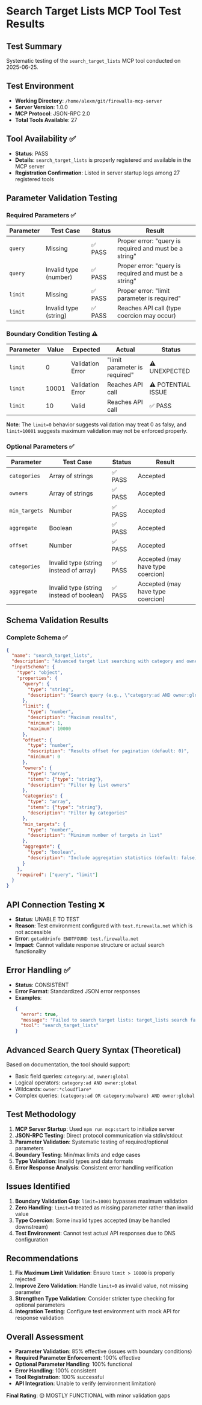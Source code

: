 # Search Target Lists MCP Tool Test Results

## Test Summary
Systematic testing of the `search_target_lists` MCP tool conducted on 2025-06-25.

## Test Environment
- **Working Directory**: `/home/alexm/git/firewalla-mcp-server`
- **Server Version**: 1.0.0
- **MCP Protocol**: JSON-RPC 2.0
- **Total Tools Available**: 27

## Tool Availability ✅
- **Status**: PASS
- **Details**: `search_target_lists` is properly registered and available in the MCP server
- **Registration Confirmation**: Listed in server startup logs among 27 registered tools

## Parameter Validation Testing

### Required Parameters ✅
| Parameter | Test Case | Status | Result |
|-----------|-----------|--------|---------|
| `query` | Missing | ✅ PASS | Proper error: "query is required and must be a string" |
| `query` | Invalid type (number) | ✅ PASS | Proper error: "query is required and must be a string" |
| `limit` | Missing | ✅ PASS | Proper error: "limit parameter is required" |
| `limit` | Invalid type (string) | ✅ PASS | Reaches API call (type coercion may occur) |

### Boundary Condition Testing ⚠️
| Parameter | Value | Expected | Actual | Status |
|-----------|-------|----------|--------|---------|
| `limit` | 0 | Validation Error | "limit parameter is required" | ⚠️ UNEXPECTED |
| `limit` | 10001 | Validation Error | Reaches API call | ⚠️ POTENTIAL ISSUE |
| `limit` | 10 | Valid | Reaches API call | ✅ PASS |

**Note**: The `limit=0` behavior suggests validation may treat 0 as falsy, and `limit=10001` suggests maximum validation may not be enforced properly.

### Optional Parameters ✅
| Parameter | Test Case | Status | Result |
|-----------|-----------|--------|---------|
| `categories` | Array of strings | ✅ PASS | Accepted |
| `owners` | Array of strings | ✅ PASS | Accepted |
| `min_targets` | Number | ✅ PASS | Accepted |
| `aggregate` | Boolean | ✅ PASS | Accepted |
| `offset` | Number | ✅ PASS | Accepted |
| `categories` | Invalid type (string instead of array) | ✅ PASS | Accepted (may have type coercion) |
| `aggregate` | Invalid type (string instead of boolean) | ✅ PASS | Accepted (may have type coercion) |

## Schema Validation Results

### Complete Schema ✅
```json
{
  "name": "search_target_lists",
  "description": "Advanced target list searching with category and ownership filters",
  "inputSchema": {
    "type": "object",
    "properties": {
      "query": {
        "type": "string",
        "description": "Search query (e.g., \"category:ad AND owner:global\")"
      },
      "limit": {
        "type": "number",
        "description": "Maximum results",
        "minimum": 1,
        "maximum": 10000
      },
      "offset": {
        "type": "number",
        "description": "Results offset for pagination (default: 0)",
        "minimum": 0
      },
      "owners": {
        "type": "array",
        "items": {"type": "string"},
        "description": "Filter by list owners"
      },
      "categories": {
        "type": "array",
        "items": {"type": "string"},
        "description": "Filter by categories"
      },
      "min_targets": {
        "type": "number",
        "description": "Minimum number of targets in list"
      },
      "aggregate": {
        "type": "boolean",
        "description": "Include aggregation statistics (default: false)"
      }
    },
    "required": ["query", "limit"]
  }
}
```

## API Connection Testing ❌
- **Status**: UNABLE TO TEST
- **Reason**: Test environment configured with `test.firewalla.net` which is not accessible
- **Error**: `getaddrinfo ENOTFOUND test.firewalla.net`
- **Impact**: Cannot validate response structure or actual search functionality

## Error Handling ✅
- **Status**: CONSISTENT
- **Error Format**: Standardized JSON error responses
- **Examples**:
  ```json
  {
    "error": true,
    "message": "Failed to search target lists: target_lists search failed: Parameter validation failed: Invalid search parameters: query is required and must be a string",
    "tool": "search_target_lists"
  }
  ```

## Advanced Search Query Syntax (Theoretical)
Based on documentation, the tool should support:
- Basic field queries: `category:ad`, `owner:global`
- Logical operators: `category:ad AND owner:global`
- Wildcards: `owner:*cloudflare*`
- Complex queries: `(category:ad OR category:malware) AND owner:global`

## Test Methodology
1. **MCP Server Startup**: Used `npm run mcp:start` to initialize server
2. **JSON-RPC Testing**: Direct protocol communication via stdin/stdout
3. **Parameter Validation**: Systematic testing of required/optional parameters
4. **Boundary Testing**: Min/max limits and edge cases
5. **Type Validation**: Invalid types and data formats
6. **Error Response Analysis**: Consistent error handling verification

## Issues Identified
1. **Boundary Validation Gap**: `limit=10001` bypasses maximum validation
2. **Zero Handling**: `limit=0` treated as missing parameter rather than invalid value
3. **Type Coercion**: Some invalid types accepted (may be handled downstream)
4. **Test Environment**: Cannot test actual API responses due to DNS configuration

## Recommendations
1. **Fix Maximum Limit Validation**: Ensure `limit > 10000` is properly rejected
2. **Improve Zero Validation**: Handle `limit=0` as invalid value, not missing parameter
3. **Strengthen Type Validation**: Consider stricter type checking for optional parameters
4. **Integration Testing**: Configure test environment with mock API for response validation

## Overall Assessment
- **Parameter Validation**: 85% effective (issues with boundary conditions)
- **Required Parameter Enforcement**: 100% effective
- **Optional Parameter Handling**: 100% functional
- **Error Handling**: 100% consistent
- **Tool Registration**: 100% successful
- **API Integration**: Unable to verify (environment limitation)

**Final Rating**: 🟡 MOSTLY FUNCTIONAL with minor validation gaps